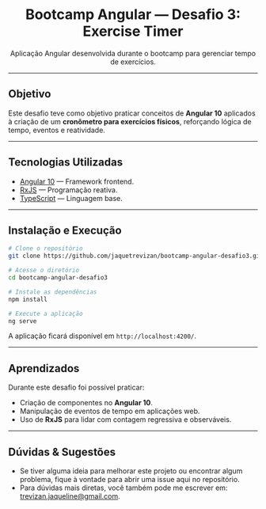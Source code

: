 <h1 align="center"> Bootcamp Angular — Desafio 3: Exercise Timer</h1>
<p align="center">Aplicação Angular desenvolvida durante o bootcamp para gerenciar tempo de exercícios.</p>

---

## Objetivo

Este desafio teve como objetivo praticar conceitos de **Angular 10** aplicados à criação de um **cronômetro para exercícios físicos**, reforçando lógica de tempo, eventos e reatividade.

---

## Tecnologias Utilizadas

- [Angular 10](https://angular.io/) — Framework frontend.  
- [RxJS](https://rxjs.dev/) — Programação reativa.  
- [TypeScript](https://www.typescriptlang.org/) — Linguagem base.  

---

## Instalação e Execução

```bash
# Clone o repositório
git clone https://github.com/jaquetrevizan/bootcamp-angular-desafio3.git

# Acesse o diretório
cd bootcamp-angular-desafio3

# Instale as dependências
npm install

# Execute a aplicação
ng serve
````

A aplicação ficará disponível em `http://localhost:4200/`.

---

## Aprendizados

Durante este desafio foi possível praticar:

* Criação de componentes no **Angular 10**.
* Manipulação de eventos de tempo em aplicações web.
* Uso de **RxJS** para lidar com contagem regressiva e observáveis.

---

## Dúvidas & Sugestões

- Se tiver alguma ideia para melhorar este projeto ou encontrar algum problema, fique à vontade para abrir uma issue aqui no repositório.
- Para dúvidas mais diretas, você também pode me escrever em: trevizan.jaqueline@gmail.com.
